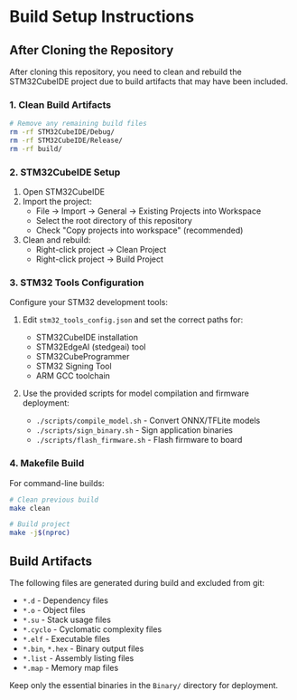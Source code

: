 # Build Setup Instructions

## After Cloning the Repository

After cloning this repository, you need to clean and rebuild the STM32CubeIDE project due to build artifacts that may have been included.

### 1. Clean Build Artifacts

```bash
# Remove any remaining build files
rm -rf STM32CubeIDE/Debug/
rm -rf STM32CubeIDE/Release/
rm -rf build/
```

### 2. STM32CubeIDE Setup

1. Open STM32CubeIDE
2. Import the project:
   - File → Import → General → Existing Projects into Workspace
   - Select the root directory of this repository
   - Check "Copy projects into workspace" (recommended)
3. Clean and rebuild:
   - Right-click project → Clean Project
   - Right-click project → Build Project

### 3. STM32 Tools Configuration

Configure your STM32 development tools:

1. Edit `stm32_tools_config.json` and set the correct paths for:
   - STM32CubeIDE installation
   - STM32EdgeAI (stedgeai) tool
   - STM32CubeProgrammer 
   - STM32 Signing Tool
   - ARM GCC toolchain

2. Use the provided scripts for model compilation and firmware deployment:
   - `./scripts/compile_model.sh` - Convert ONNX/TFLite models
   - `./scripts/sign_binary.sh` - Sign application binaries
   - `./scripts/flash_firmware.sh` - Flash firmware to board

### 4. Makefile Build

For command-line builds:

```bash
# Clean previous build
make clean

# Build project
make -j$(nproc)
```

## Build Artifacts

The following files are generated during build and excluded from git:
- `*.d` - Dependency files
- `*.o` - Object files
- `*.su` - Stack usage files
- `*.cyclo` - Cyclomatic complexity files
- `*.elf` - Executable files
- `*.bin`, `*.hex` - Binary output files
- `*.list` - Assembly listing files
- `*.map` - Memory map files

Keep only the essential binaries in the `Binary/` directory for deployment.
